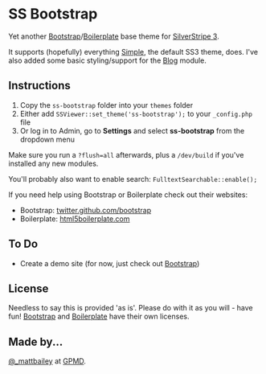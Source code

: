 # SS Bootstrap

Yet another [Bootstrap](http://twitter.github.com/bootstrap/)/[Boilerplate](http://html5boilerplate.com/) base theme for [SilverStripe 3](http://www.silverstripe.org/).

It supports (hopefully) everything [Simple](//github.com/silverstripe-themes/silverstripe-simple), the default SS3 theme, does. I've also added some basic styling/support for the [Blog](//github.com/silverstripe/silverstripe-blog) module.

## Instructions

1. Copy the `ss-bootstrap` folder into your `themes` folder
2. Either add `SSViewer::set_theme('ss-bootstrap');` to your `_config.php` file
3. Or log in to Admin, go to **Settings** and select **ss-bootstrap** from the dropdown menu

Make sure you run a `?flush=all` afterwards, plus a `/dev/build` if you've installed any new modules.

You'll probably also want to enable search: `FulltextSearchable::enable();`

If you need help using Bootstrap or Boilerplate check out their websites:

* Bootstrap: [twitter.github.com/bootstrap](http://twitter.github.com/bootstrap/)
* Boilerplate: [html5boilerplate.com](http://html5boilerplate.com/)

## To Do

* Create a demo site (for now, just check out [Bootstrap](http://twitter.github.com/bootstrap/))

## License

Needless to say this is provided 'as is'. Please do with it as you will - have fun! [Bootstrap](https://github.com/twitter/bootstrap/blob/master/LICENSE) and [Boilerplate](https://github.com/h5bp/html5-boilerplate/blob/master/LICENSE.md) have their own licenses.

## Made by...

[@_mattbailey](http://twitter.com/_mattbailey) at [GPMD](http://www.gpmd.co.uk/).
